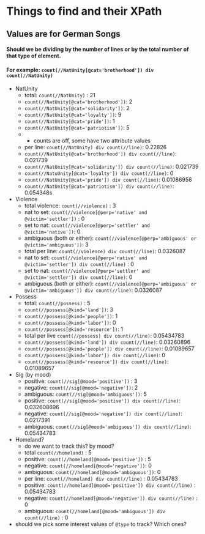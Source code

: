 # Things to find and their XPath
## Values are for German Songs

#### Should we be dividing by the number of lines or by the total number of that type of element. 
#### For example: `count(//NatUnity[@cat='brotherhood']) div count(//NatUnity)`
- NatUnity
  - total: `count(//NatUnity)` : 21
  - `count(//NatUnity[@cat='brotherhood'])`:  2
  - `count(//NatUnity[@cat='solidarity'])`: 2
  - `count(//NatUnity[@cat='loyalty'])`: 9
  - `count(//NatUnity[@cat='pride'])`: 1
  - `count(//NatUnity[@cat='patriotism'])`: 5
  - - counts are off, some have two attribute values
  - per line: `count(//NatUnity) div count(//line)`: 0.22826
  - `count(//NatUnity[@cat='brotherhood']) div count(//line)`: 0.021739
  - `count(//NatUnity[@cat='solidarity']) div count(//line)`: 0.021739
  - `count(//NatuUnity[@cat='loyalty']) div count(//line)`: 0
  - `count(//NatUnity[@cat='pride']) div count(//line)`: 0.01086956
  - `count(//NatUnity[@cat='patriotism']) div count(//line)`: 0.054348s
- Violence
  - total violence: `count(//violence)` : 3
  - nat to set: `count(//violence[@perp='native' and @victim='settler'])` : 0
  - set to nat: `count(//violence[@perp='settler' and @victim='native'])`: 0
  - ambiguous (both or either): `count(//violence[@perp='ambiguous' or @victim='ambiguous'])`: 3
  - total per line: `count(//violence) div count(//line)`: 0.0326087
  - nat to set: `count(//violence[@perp='native' and @victim='settler']) div count(//line)` : 0
  - set to nat: `count(//violence[@perp='settler' and @victim='settler']) div count(//line)`: 0
  - ambiguous (both or either): `count(//violence[@perp='ambiguous' or @victim='ambiguous']) div count(//line)`: 0.0326087
- Possess
  - total: `count(//possess)` : 5
  - `count(//possess[@kind='land'])`: 3
  - `count(//possess[@kind='people'])`: 1
  - `count(//possess[@kind='labor'])`: 0
  - `count(//possess[@kind='resource'])`: 1
  - total per live `count(//possess) div count(//line)`: 0.05434783
  -  `count(//possess[@kind='land']) div count(//line)`: 0.03260896
  - `count(//possess[@kind='people']) div count(//line)`: 0.01089657
  - `count(//possess[@kind='labor']) div count(//line)`: 0
  - `count(//possess[@kind='resource']) div count(//line)`: 0.01089657
- Sig (by mood)
  - positive:  `count(//sig[@mood='positive'])` : 3
  - negative: `count(//sig[@mood='negative'])`: 2
  - ambiguous: `count(//sig[@mood='ambiguous'])`: 5
  - positive:  `count(//sig[@mood='positive']) div count(//line)`: 0.032608696
  - negative: `count(//sig[@mood='negative']) div count(//line)`: 0.0217391
  - ambiguous: `count(//sig[@mood='ambiguous']) div count(//line)`: 0.05434783
- Homeland?
  - do we want to track this? by mood?
  - total `count(//homeland)` : 5
  - positive:  `count(//homeland[@mood='positive'])` : 5
  - negative: `count(//homeland[@mood='negative'])`: 0
  - ambiguous: `count(//homeland[@mood='ambiguous'])`: 0
  - per line: `count(//homeland) div count(//line)`  : 0.05434783
  - positive:  `count(//homeland[@mood='positive']) div count(//line)`  : 0.05434783
  - negative: `count(//homeland[@mood='negative']) div count(//line)` : 0
  - ambiguous: `count(//homeland[@mood='ambiguous']) div count(//line)` : 0
- should we pick some interest values of `@type` to track? Which ones?

